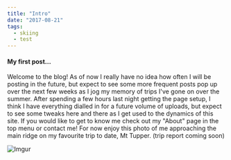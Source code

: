 ```yaml
---
title: "Intro"
date: "2017-08-21"
tags:
  - skiing
  - test
---
```


#### My first post...

Welcome to the blog! As of now I really have no idea how often I will be posting in the future, but expect to see some more frequent posts pop up over the next few weeks as I jog my memory of trips I've gone on over the summer. After spending a few hours last night getting the page setup, I think I have everything dialled in for a future volume of uploads, but expect to see some tweaks here and there as I get used to the dynamics of this site. If you would like to get to know me check out my "About" page in the top menu or contact me! For now enjoy this photo of me approaching the main ridge on my favourite trip to date, Mt Tupper. (trip report coming soon)

![Imgur](https://i.imgur.com/jOk2fJt.jpg)
